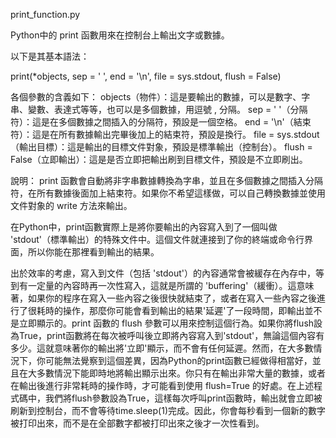 print_function.py

Python中的 print 函數用來在控制台上輸出文字或數據。

以下是其基本語法：

print(*objects, sep = ' ', end = '\n', file = sys.stdout, flush = False)

各個參數的含義如下：
objects（物件）：這是要輸出的數據，可以是數字、字串、變數、表達式等等，也可以是多個數據，用逗號 , 分隔。
sep = ' '（分隔符）：這是在多個數據之間插入的分隔符，預設是一個空格。
end = '\n'（結束符）：這是在所有數據輸出完畢後加上的結束符，預設是換行。
file = sys.stdout（輸出目標）：這是輸出的目標文件對象，預設是標準輸出（控制台）。
flush = False（立即輸出）：這是是否立即把輸出刷到目標文件，預設是不立即刷出。


說明：
print 函數會自動將非字串數據轉換為字串，並且在多個數據之間插入分隔符，在所有數據後面加上結束符。如果你不希望這樣做，可以自己轉換數據並使用文件對象的 write 方法來輸出。

在Python中，print函數實際上是將你要輸出的內容寫入到了一個叫做 'stdout'（標準輸出）的特殊文件中。這個文件就連接到了你的終端或命令行界面，所以你能在那裡看到輸出的結果。

出於效率的考慮，寫入到文件（包括 'stdout'）的內容通常會被緩存在內存中，等到有一定量的內容時再一次性寫入，這就是所謂的 'buffering'（緩衝）。這意味著，如果你的程序在寫入一些內容之後很快就結束了，或者在寫入一些內容之後進行了很耗時的操作，那麼你可能會看到輸出的結果'延遲'了一段時間，即輸出並不是立即顯示的。print 函數的 flush 參數可以用來控制這個行為。如果你將flush設為True，print函數將在每次被呼叫後立即將內容寫入到'stdout'，無論這個內容有多少。這就意味著你的輸出將'立即'顯示，而不會有任何延遲。然而，在大多數情況下，你可能無法覺察到這個差異，因為Python的print函數已經做得相當好，並且在大多數情況下能即時地將輸出顯示出來。你只有在輸出非常大量的數據，或者在輸出後進行非常耗時的操作時，才可能看到使用 flush=True 的好處。在上述程式碼中，我們將flush參數設為True，這樣每次呼叫print函數時，輸出就會立即被刷新到控制台，而不會等待time.sleep(1)完成。因此，你會每秒看到一個新的數字被打印出來，而不是在全部數字都被打印出來之後才一次性看到。